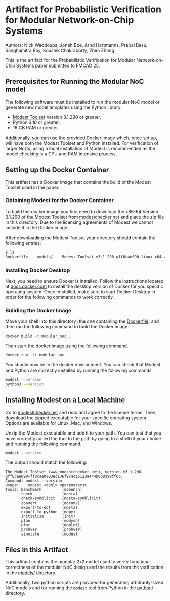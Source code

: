 # Artifact for Probabilistic Verification for Modular Network-on-Chip Systems

Authors: Nick Waddoups, Jonah Boe, Arnd Hartmanns, Prabal Basu, Sanghamitra Roy, Koushik Chakraborty,
Zhen Zhang

This is the artifact for the Probabilistic Verification for Modular Network-on-Chip Systems
paper submitted to FMCAD 25.

## Prerequisites for Running the Modular NoC model

The following software must be installed to run the modular NoC model or generate new model
templates using the Python library.

- [Modest Toolset](https://www.modestchecker.net/) Version 3.1.290 or greater.
- Python 3.10 or greater.
- 16 GB RAM or greater.

Additionally, you can use the provided Docker image which, once set up, will have both the 
Modest Toolset and Python installed. For verification of larger NoCs, using a local 
installation of Modest is recommended as the model checking is a CPU and RAM intensive
process.

## Setting up the Docker Container

This artifact has a Docker image that contains the build of the Modest Toolset used in the
paper.

### Obtaining Modest for the Docker Container

To build the docker image you first need to download the x86-64 Version 3.1.290 of the Modest 
Toolset from [modestchecker.net](https://www.modestchecker.net/Downloads/) and place the zip 
file in this directory. Due to the licensing agreements of Modest we cannot include it in the 
Docker image.

After downloading the Modest Toolset your directory should contain the following entries:

```sh 
$ ls
Dockerfile    models/    Modest-Toolset-v3.1.290-gff8cae090-linux-x64.zip    python/    README.md
```

### Installing Docker Desktop 

Next, you need to ensure Docker is installed. Follow the instructions located at 
[docs.docker.com](https://docs.docker.com/desktop/) to install the desktop version of
Docker for you specific operating system. Once enstalled, make sure to start Docker 
Desktop in order for the following commands to work correctly.

### Building the Docker Image 

Move your shell into this directory (the one containing the [Dockerfile](Dockerfile)) and then 
run the following command to build the Docker image.

```sh
docker build -t modular_noc .
```

Then start the docker image using the following command.

```sh
docker run -it modular_noc
```

You should now be in the docker environment. You can check that Modest and Python are correctly 
installed by running the following commands.

```sh 
modest --version 
python3 --version
```

## Installing Modest on a Local Machine 

Go to [modestchecker.net](https://www.modestchecker.net/Downloads/) and read and 
agree to the license terms. Then, download the zipped executable for your specific 
operating system. Options are available for Linux, Mac, and Windows.

Unzip the Modest executable and add it to your path. You can test that you have
correctly added the tool to the path by going to a shell of your choice and 
running the following command.

```sh 
modest --version
```

The output should match the following:

```text
The Modest Toolset (www.modestchecker.net), version v3.1.290-gff8cae090+ff8cae0903ec136f9c4c15123e444b0b0399ff6b.
Command: modest --version
Usage:    modest <tool> <parameters>
Tools: benchmark         (mobench)
       check             (mcsta)
       check-symblicit   (mcsta-symblicit)
       convert           (moconv)
       export-to-dot     (mosta)
       export-to-python  (mopy)
       initialize        (init)
       plan              (modysh)
       plot              (moplot)
       prohver           (prohver)
       simulate          (modes)
```

## Files in this Artifact

This artifact contains the modular 2x2 model used to verify functional correctness of the
modular NoC design and the results from the verification in the [models/](./models/)
directory.

Additionally, two python scripts are provided for generating arbitrarily-sized NoC models
and for running the `modest` tool from Python in the [python/](./python/) directory.
